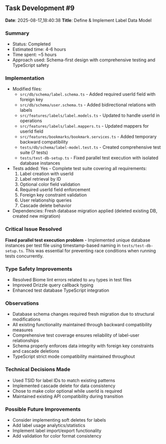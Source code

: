 ## Task Development #9
**Date**: 2025-08-17_18:40:38
**Title**: Define & Implement Label Data Model

### Summary
- Status: Completed
- Estimated time: 4-6 hours
- Time spent: ~5 hours
- Approach used: Schema-first design with comprehensive testing and TypeScript safety

### Implementation
- Modified files:
  - `src/db/schema/label.schema.ts` - Added required userId field with foreign key
  - `src/db/schema/user.schema.ts` - Added bidirectional relations with labels
  - `src/features/labels/label.models.ts` - Updated to handle userId in operations
  - `src/features/labels/label.mappers.ts` - Updated mappers for userId field
  - `src/features/bookmarks/bookmark.services.ts` - Added temporary backward compatibility
  - `tests/db/schema/label-model.test.ts` - Created comprehensive test suite (7 tests)
  - `tests/test-db-setup.ts` - Fixed parallel test execution with isolated database instances
- Tests added: Yes - Complete test suite covering all requirements:
  1. Label creation with userId
  2. Label retrieval by ID
  3. Optional color field validation
  4. Required userId field enforcement
  5. Foreign key constraint validation
  6. User relationship queries
  7. Cascade delete behavior
- Dependencies: Fresh database migration applied (deleted existing DB, created new migration)

### Critical Issue Resolved
**Fixed parallel test execution problem** - Implemented unique database instances per test file using timestamp-based naming in `tests/test-db-setup.ts`. This was essential for preventing race conditions when running tests concurrently.

### Type Safety Improvements
- Resolved Biome lint errors related to `any` types in test files
- Improved Drizzle query callback typing
- Enhanced test database TypeScript integration

### Observations
- Database schema changes required fresh migration due to structural modifications
- All existing functionality maintained through backward compatibility measures
- Comprehensive test coverage ensures reliability of label-user relationships
- Schema properly enforces data integrity with foreign key constraints and cascade deletions
- TypeScript strict mode compatibility maintained throughout

### Technical Decisions Made
- Used TSID for label IDs to match existing patterns
- Implemented cascade delete for data consistency
- Chose to make color optional while userId is required
- Maintained existing API compatibility during transition

### Possible Future Improvements
- Consider implementing soft deletes for labels
- Add label usage analytics/statistics
- Implement label import/export functionality
- Add validation for color format consistency